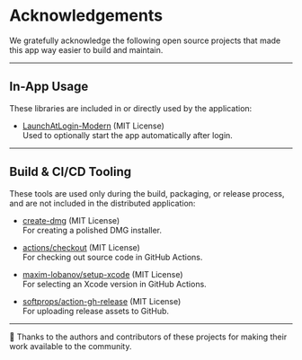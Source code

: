 # Acknowledgements

We gratefully acknowledge the following open source projects that made this app way easier to build and maintain.  

---

## In-App Usage
These libraries are included in or directly used by the application:

- [LaunchAtLogin-Modern](https://github.com/sindresorhus/LaunchAtLogin-Modern) (MIT License)  
  Used to optionally start the app automatically after login.  

---

## Build & CI/CD Tooling
These tools are used only during the build, packaging, or release process, and are not included in the distributed application:

- [create-dmg](https://github.com/sindresorhus/create-dmg) (MIT License)  
  For creating a polished DMG installer.  

- [actions/checkout](https://github.com/actions/checkout) (MIT License)  
  For checking out source code in GitHub Actions.  

- [maxim-lobanov/setup-xcode](https://github.com/maxim-lobanov/setup-xcode) (MIT License)  
  For selecting an Xcode version in GitHub Actions.  

- [softprops/action-gh-release](https://github.com/softprops/action-gh-release) (MIT License)  
  For uploading release assets to GitHub.  

---

🙏 Thanks to the authors and contributors of these projects for making their work available to the community.
